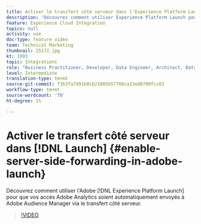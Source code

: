 ```yaml
---
title: Activer le transfert côté serveur dans l'Experience Platform Launch
description: 'Découvrez comment utiliser Experience Platform Launch pour que vos accès Adobe Analytics soient automatiquement envoyés à Adobe Audience Manager via le transfert côté serveur. '
feature: Experience Cloud Integration
topics: null
activity: use
doc-type: feature video
team: Technical Marketing
thumbnail: 25172.jpg
kt: 1993
topic: Integrations
role: "Business Practitioner, Developer, Data Engineer, Architect, Data Architect, Administrator, Leader"
level: Intermediate
translation-type: tm+mt
source-git-commit: f3b3fa7d91b0cb21005b57768ca23ed6700fcc03
workflow-type: tm+mt
source-wordcount: '70'
ht-degree: 1%

---
```



# Activer le transfert côté serveur dans [!DNL Launch] {#enable-server-side-forwarding-in-adobe-launch}

Découvrez comment utiliser l&#39;Adobe [!DNL Experience Platform Launch] pour que vos accès Adobe Analytics soient automatiquement envoyés à Adobe Audience Manager via le transfert côté serveur.

>[!VIDEO](https://video.tv.adobe.com/v/25172?quality=12)
